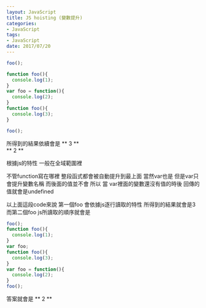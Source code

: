 ```yaml
---
layout: JavaScript
title: JS hoisting (變數提升)
categories:
- JavaScript
tags:
- JavaScript
date: 2017/07/20
---
```


```javascript
foo();

function foo(){
  console.log(1);
}
var foo = function(){
  console.log(2);
}
function foo(){
  console.log(3);
}

foo();
```

所得到的結果依續會是
** 3 **  
** 2 **

根據js的特性
一般在全域範圍裡

不管function寫在哪裡 整段函式都會被自動提升到最上面
當然var也是 但是var只會提升變數名稱 而後面的值並不會
所以 當 var裡面的變數還沒有值的時後 回傳的值就會是undefined

以上面這段code來說 第一個foo 會依據js逐行讀取的特性 所得到的結果就會是3
而第二個foo js所讀取的順序就會是

```javascript
foo();
function foo(){
  console.log(1);
}
var foo;
function foo(){
  console.log(3);
}
var foo = function(){
  console.log(2);
}
foo();
```
答案就會是 ** 2 **
